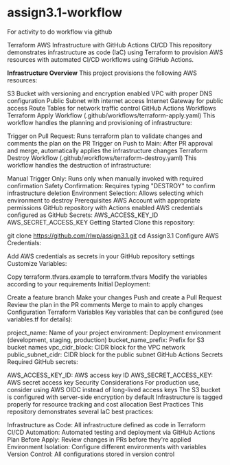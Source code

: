 # assign3.1-workflow
For activity to do workflow via github

Terraform AWS Infrastructure with GitHub Actions CI/CD
This repository demonstrates infrastructure as code (IaC) using Terraform to provision AWS resources with automated CI/CD workflows using GitHub Actions.

<b>Infrastructure Overview</b>
This project provisions the following AWS resources:

S3 Bucket with versioning and encryption enabled
VPC with proper DNS configuration
Public Subnet with internet access
Internet Gateway for public access
Route Tables for network traffic control
GitHub Actions Workflows
Terraform Apply Workflow (.github/workflows/terraform-apply.yaml)
This workflow handles the planning and provisioning of infrastructure:

Trigger on Pull Request: Runs terraform plan to validate changes and comments the plan on the PR
Trigger on Push to Main: After PR approval and merge, automatically applies the infrastructure changes
Terraform Destroy Workflow (.github/workflows/terraform-destroy.yaml)
This workflow handles the destruction of infrastructure:

Manual Trigger Only: Runs only when manually invoked with required confirmation
Safety Confirmation: Requires typing "DESTROY" to confirm infrastructure deletion
Environment Selection: Allows selecting which environment to destroy
Prerequisites
AWS Account with appropriate permissions
GitHub repository with Actions enabled
AWS credentials configured as GitHub Secrets:
AWS_ACCESS_KEY_ID
AWS_SECRET_ACCESS_KEY
Getting Started
Clone this repository:

git clone https://github.com/rlwp/assign3.1.git
cd Assign3.1
Configure AWS Credentials:

Add AWS credentials as secrets in your GitHub repository settings
Customize Variables:

Copy terraform.tfvars.example to terraform.tfvars
Modify the variables according to your requirements
Initial Deployment:

Create a feature branch
Make your changes
Push and create a Pull Request
Review the plan in the PR comments
Merge to main to apply changes
Configuration
Terraform Variables
Key variables that can be configured (see variables.tf for details):

project_name: Name of your project
environment: Deployment environment (development, staging, production)
bucket_name_prefix: Prefix for S3 bucket names
vpc_cidr_block: CIDR block for the VPC network
public_subnet_cidr: CIDR block for the public subnet
GitHub Actions Secrets
Required GitHub secrets:

AWS_ACCESS_KEY_ID: AWS access key ID
AWS_SECRET_ACCESS_KEY: AWS secret access key
Security Considerations
For production use, consider using AWS OIDC instead of long-lived access keys
The S3 bucket is configured with server-side encryption by default
Infrastructure is tagged properly for resource tracking and cost allocation
Best Practices
This repository demonstrates several IaC best practices:

Infrastructure as Code: All infrastructure defined as code in Terraform
CI/CD Automation: Automated testing and deployment via GitHub Actions
Plan Before Apply: Review changes in PRs before they're applied
Environment Isolation: Configure different environments with variables
Version Control: All configurations stored in version control
